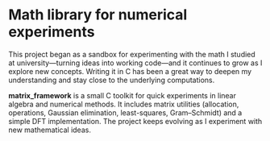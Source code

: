 # Math library for numerical experiments

This project began as a sandbox for experimenting with the math I studied at university—turning ideas into working code—and it continues to grow as I explore new concepts. Writing it in C has been a great way to deepen my understanding and stay close to the underlying computations.

**matrix_framework** is a small C toolkit for quick experiments in linear algebra and numerical methods. It includes matrix utilities (allocation, operations, Gaussian elimination, least-squares, Gram–Schmidt) and a simple DFT implementation. The project keeps evolving as I experiment with new mathematical ideas.
